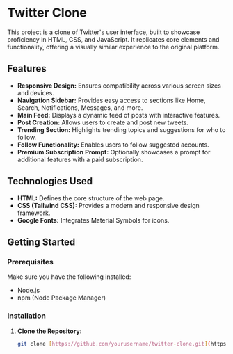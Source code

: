 # Twitter Clone

This project is a clone of Twitter's user interface, built to showcase proficiency in HTML, CSS, and JavaScript. It replicates core elements and functionality, offering a visually similar experience to the original platform.

## Features

* **Responsive Design:** Ensures compatibility across various screen sizes and devices.
* **Navigation Sidebar:** Provides easy access to sections like Home, Search, Notifications, Messages, and more.
* **Main Feed:** Displays a dynamic feed of posts with interactive features.
* **Post Creation:** Allows users to create and post new tweets.
* **Trending Section:** Highlights trending topics and suggestions for who to follow.
* **Follow Functionality:** Enables users to follow suggested accounts.
* **Premium Subscription Prompt:** Optionally showcases a prompt for additional features with a paid subscription.

## Technologies Used

* **HTML:** Defines the core structure of the web page.
* **CSS (Tailwind CSS):** Provides a modern and responsive design framework.
* **Google Fonts:** Integrates Material Symbols for icons.

## Getting Started

### Prerequisites

Make sure you have the following installed:

* Node.js
* npm (Node Package Manager)

### Installation

1. **Clone the Repository:**

   ```bash
   git clone [https://github.com/yourusername/twitter-clone.git](https://github.com/yourusername/twitter-clone.git)
